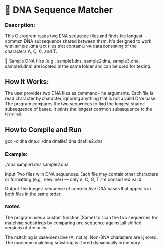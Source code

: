 # 🧬 DNA Sequence Matcher

### Description:
This C program reads two DNA sequence files and finds the longest common DNA subsequence shared between them. It's designed to work with simple .dna text files that contain DNA data consisting of the characters A, C, G, and T.

📁 Sample DNA files (e.g., sample1.dna, sample2.dna, sample3.dna, sample4.dna) are located in the same folder and can be used for testing.

## How It Works:
The user provides two DNA files as command-line arguments.
Each file is read character by character, ignoring anything that is not a valid DNA base.
The program compares the two sequences to find the longest shared subsequence of bases.
It prints the longest common subsequence to the terminal.

## How to Compile and Run
gcc -o dna dna.c
./dna dnafile1.dna dnafile2.dna

### Example:
./dna sample1.dna sample2.dna

Input
Two files with DNA sequences.
Each file may contain other characters or formatting (e.g., newlines) — only A, C, G, T are considered valid.

Output
The longest sequence of consecutive DNA bases that appears in both files in the same order.

### Notes
The program uses a custom function (Same) to scan the two sequences for matching substrings by comparing one sequence against all shifted versions of the other.

The matching is case-sensitive (A, not a).
Non-DNA characters are ignored.
The maximum matching substring is stored dynamically in memory.
